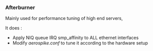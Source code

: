 ### Afterburner

Mainly used for performance tuning of high end servers,

It does :

* Apply NIQ queue IRQ smp_affinity to ALL ethernet interfaces
* Modify *aerospike.conf* to tune it according to the hardware setup
